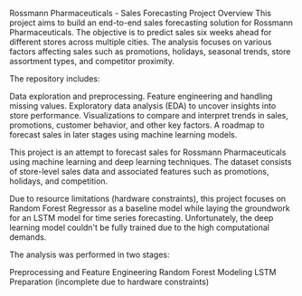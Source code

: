 Rossmann Pharmaceuticals - Sales Forecasting Project
Overview
This project aims to build an end-to-end sales forecasting solution for Rossmann Pharmaceuticals. 
The objective is to predict sales six weeks ahead for different stores across multiple cities.
The analysis focuses on various factors affecting sales such as promotions, 
holidays, seasonal trends, store assortment types, and competitor proximity.

The repository includes:

Data exploration and preprocessing.
Feature engineering and handling missing values.
Exploratory data analysis (EDA) to uncover insights into store performance.
Visualizations to compare and interpret trends in sales, promotions, customer behavior, and other key factors.
A roadmap to forecast sales in later stages using machine learning models.

This project is an attempt to forecast sales for Rossmann Pharmaceuticals using machine learning and deep learning techniques. The dataset consists of store-level sales data and associated features such as promotions, holidays, and competition.

Due to resource limitations (hardware constraints), this project focuses on Random Forest Regressor as a baseline model while laying the groundwork for an LSTM model for time series forecasting. Unfortunately, the deep learning model couldn't be fully trained due to the high computational demands.

The analysis was performed in two stages:

Preprocessing and Feature Engineering
Random Forest Modeling
LSTM Preparation (incomplete due to hardware constraints)
